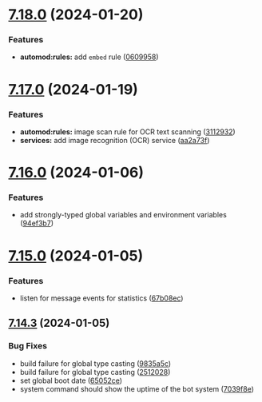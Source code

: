 # [7.18.0](https://github.com/onesoft-sudo/sudobot/compare/v7.17.0...v7.18.0) (2024-01-20)


### Features

* **automod:rules:** add `embed` rule ([0609958](https://github.com/onesoft-sudo/sudobot/commit/06099587c8f29338eb75a88163b6b4d27a4bc89f))



# [7.17.0](https://github.com/onesoft-sudo/sudobot/compare/v7.16.0...v7.17.0) (2024-01-19)


### Features

* **automod:rules:** image scan rule for OCR text scanning ([3112932](https://github.com/onesoft-sudo/sudobot/commit/31129329134a62aa5303ab05926dc834a7efbe8c))
* **services:** add image recognition (OCR) service ([aa2a73f](https://github.com/onesoft-sudo/sudobot/commit/aa2a73ffc3a3863b72ca91ea2769b3e072cbd36b))



# [7.16.0](https://github.com/onesoft-sudo/sudobot/compare/v7.15.0...v7.16.0) (2024-01-06)


### Features

* add strongly-typed global variables and environment variables ([94ef3b7](https://github.com/onesoft-sudo/sudobot/commit/94ef3b70ccc024da578227423bb7140463b417fa))



# [7.15.0](https://github.com/onesoft-sudo/sudobot/compare/v7.14.3...v7.15.0) (2024-01-05)


### Features

* listen for message events for statistics ([67b08ec](https://github.com/onesoft-sudo/sudobot/commit/67b08ec31c7bb7dadc69ac14ca380fd27bc53dd6))



## [7.14.3](https://github.com/onesoft-sudo/sudobot/compare/v7.14.2...v7.14.3) (2024-01-05)


### Bug Fixes

* build failure for global type casting ([9835a5c](https://github.com/onesoft-sudo/sudobot/commit/9835a5cc6404c2f8dea4dd43dacf0ebe765f6ffb))
* build failure for global type casting ([2512028](https://github.com/onesoft-sudo/sudobot/commit/25120289255c3ec4d1f436840fcf37951261ac70))
* set global boot date ([65052ce](https://github.com/onesoft-sudo/sudobot/commit/65052ce976745a7555c162dd46d8c870d7ca61bd))
* system command should show the uptime of the bot system ([7039f8e](https://github.com/onesoft-sudo/sudobot/commit/7039f8e59c4f27c73ed84a960e9e743c2f127e2c))



